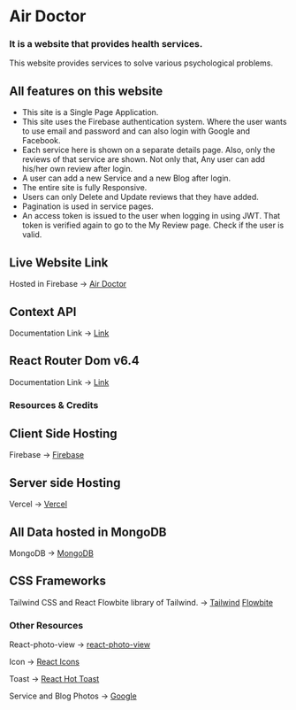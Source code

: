 # Air Doctor

### It is a website that provides health services.

This website provides services to solve various psychological problems.

## All features on this website

- This site is a Single Page Application.
- This site uses the Firebase authentication system. Where the user wants to use email and password and can also login with Google and Facebook.
- Each service here is shown on a separate details page. Also, only the reviews of that service are shown. Not only that, Any user can add his/her own review after login.
- A user can add a new Service and a new Blog after login.
- The entire site is fully Responsive.
- Users can only Delete and Update reviews that they have added.
- Pagination is used in service pages.
- An access token is issued to the user when logging in using JWT. That token is verified again to go to the My Review page. Check if the user is valid.

## Live Website Link

Hosted in Firebase -> [Air Doctor](https://air-doctor-a80a1.web.app/)

## Context API

Documentation Link -> [Link](https://reactjs.org/docs/context.html#api)

## React Router Dom v6.4

Documentation Link -> [Link](https://reactrouter.com/en/main/start/overview)

### Resources & Credits

## Client Side Hosting

Firebase -> [Firebase](https://firebase.google.com/)

## Server side Hosting

Vercel -> [Vercel](https://vercel.com/)

## All Data hosted in MongoDB

MongoDB -> [MongoDB](https://www.mongodb.com/atlas/database)

## CSS Frameworks

Tailwind CSS and React Flowbite library of Tailwind. ->
[Tailwind](https://tailwindcss.com/)
[Flowbite](https://flowbite-react.com/)

### Other Resources

React-photo-view -> [react-photo-view](https://react-photo-view.vercel.app/en-US)

Icon -> [React Icons](https://react-icons.github.io/react-icons)

Toast -> [React Hot Toast](https://react-hot-toast.com/)

Service and Blog Photos -> [Google](https://google.com)


